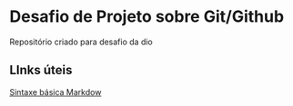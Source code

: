 # Desafio de Projeto sobre Git/Github
Repositório criado para desafio da dio

## LInks úteis

[Sintaxe básica Markdow](https://www.markdownguide.org/basic-syntax/)
